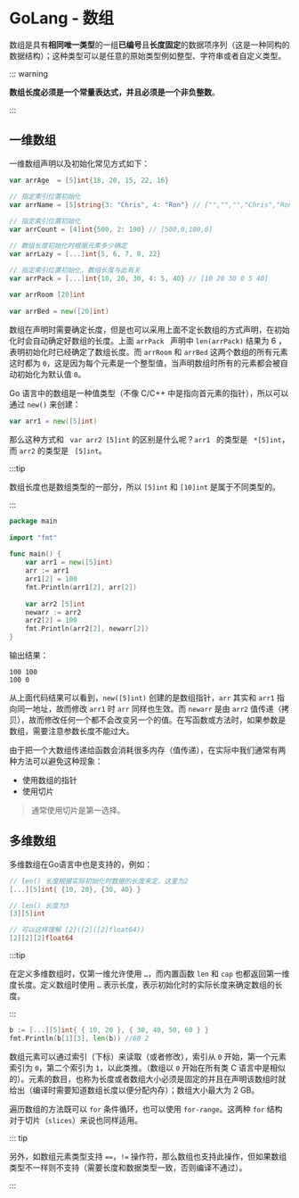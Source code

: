 # GoLang - 数组

数组是具有**相同唯一类型**的一组**已编号**且**长度固定**的数据项序列（这是一种同构的数据结构）；这种类型可以是任意的原始类型例如整型、字符串或者自定义类型。

::: warning

**数组长度必须是一个常量表达式，并且必须是一个非负整数**。

:::

## 一维数组

一维数组声明以及初始化常见方式如下：

```go
var arrAge  = [5]int{18, 20, 15, 22, 16}

// 指定索引位置初始化 
var arrName = [5]string{3: "Chris", 4: "Ron"} // ["","","","Chris","Ron"]
                                              
// 指定索引位置初始化 
var arrCount = [4]int{500, 2: 100} // [500,0,100,0]

// 数组长度初始化时根据元素多少确定
var arrLazy = [...]int{5, 6, 7, 8, 22} 

// 指定索引位置初始化，数组长度与此有关 
var arrPack = [...]int{10, 20, 30, 4: 5, 40} // [10 20 30 0 5 40]
 
var arrRoom [20]int
 
var arrBed = new([20]int)
```

数组在声明时需要确定长度，但是也可以采用上面不定长数组的方式声明，在初始化时会自动确定好数组的长度。上面 `arrPack ` 声明中 `len(arrPack)` 结果为 6 ，表明初始化时已经确定了数组长度。而 `arrRoom` 和 `arrBed` 这两个数组的所有元素这时都为 `0`，这是因为每个元素是一个整型值，当声明数组时所有的元素都会被自动初始化为默认值 `0`。

Go 语言中的数组是一种值类型（不像 C/C++ 中是指向首元素的指针），所以可以通过 `new()` 来创建：

```go
var arr1 = new([5]int)
```

那么这种方式和 ` var arr2 [5]int` 的区别是什么呢？`arr1 ` 的类型是 ` *[5]int`，而  `arr2` 的类型是 ` [5]int`。

:::tip

数组长度也是数组类型的一部分，所以 `[5]int` 和 `[10]int` 是属于不同类型的。

:::

```go
package main
 
import "fmt"
 
func main() {
    var arr1 = new([5]int)
    arr := arr1
    arr1[2] = 100
    fmt.Println(arr1[2], arr[2])
 
    var arr2 [5]int
    newarr := arr2
    arr2[2] = 100
    fmt.Println(arr2[2], newarr[2])
}
```

输出结果：

```
100 100
100 0
```

从上面代码结果可以看到，`new([5]int)` 创建的是数组指针，`arr` 其实和 `arr1` 指向同一地址，故而修改 `arr1` 时 `arr` 同样也生效。而 `newarr` 是由 `arr2` 值传递（拷贝），故而修改任何一个都不会改变另一个的值。在写函数或方法时，如果参数是数组，需要注意参数长度不能过大。

由于把一个大数组传递给函数会消耗很多内存（值传递），在实际中我们通常有两种方法可以避免这种现象：

- 使用数组的指针
- 使用切片

> 通常使用切片是第一选择。

## 多维数组

多维数组在Go语言中也是支持的，例如：

```go
// len() 长度根据实际初始化时数据的长度来定，这里为2
[...][5]int{ {10, 20}, {30, 40} }  

// len() 长度为3
[3][5]int        

// 可以这样理解 [2]([2]([2]float64))
[2][2][2]float64                   
```

:::tip

在定义多维数组时，仅第一维允许使用 `…`，而内置函数 `len` 和 `cap` 也都返回第一维度长度。定义数组时使用 `…` 表示长度，表示初始化时的实际长度来确定数组的长度。

:::

```go
b := [...][5]int{ { 10, 20 }, { 30, 40, 50, 60 } }
fmt.Println(b[1][3], len(b)) //60 2
```

数组元素可以通过索引（下标）来读取（或者修改），索引从 `0` 开始，第一个元素索引为 `0`，第二个索引为 `1`，以此类推。（数组以 `0` 开始在所有类 C 语言中是相似的）。元素的数目，也称为长度或者数组大小必须是固定的并且在声明该数组时就给出（编译时需要知道数组长度以便分配内存）；数组大小最大为 2 GB。

遍历数组的方法既可以 `for` 条件循环，也可以使用 `for-range`。这两种 `for` 结构对于切片（`slices`）来说也同样适用。

::: tip

另外，如数组元素类型支持 `==`，`!=` 操作符，那么数组也支持此操作，但如果数组类型不一样则不支持（需要长度和数据类型一致，否则编译不通过）。

:::